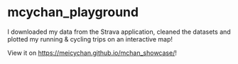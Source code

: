 # mcychan_playground

I downloaded my data from the Strava application, cleaned the datasets and plotted my running & cycling trips on an interactive map!

View it on https://meicychan.github.io/mchan_showcase/!
